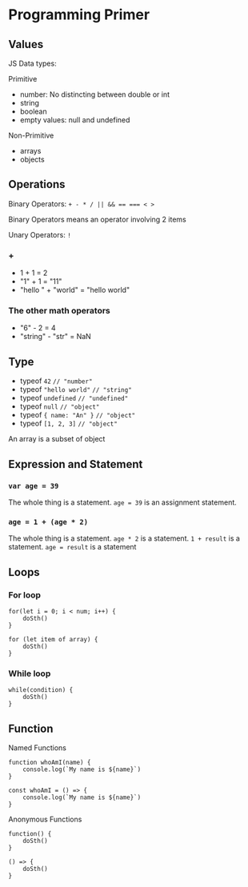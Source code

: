 # Programming Primer

## Values

JS Data types:

Primitive

- number: No distincting between double or int
- string
- boolean
- empty values: null and undefined

Non-Primitive

- arrays
- objects

## Operations

Binary Operators: `+ - * / || && == === < >`

Binary Operators means an operator involving 2 items

Unary Operators: `!`

### +

- 1 + 1 = 2
- "1" + 1 = "11"
- "hello " + "world" = "hello world"

### The other math operators

- "6" - 2 = 4
- "string" - "str" = NaN

## Type

- typeof `42` `// "number"`
- typeof `"hello world"` `// "string"`
- typeof `undefined` `// "undefined"`
- typeof `null` `// "object"`
- typeof `{ name: "An" }` `// "object"`
- typeof `[1, 2, 3]` `// "object"`

An array is a subset of object

## Expression and Statement

### `var age = 39`

The whole thing is a statement. `age = 39` is an assignment statement.

### `age = 1 + (age * 2)`

The whole thing is a statement. `age * 2` is a statement. `1 + result` is a statement. `age = result` is a statement

## Loops

### For loop

```
for(let i = 0; i < num; i++) {
    doSth()
}
```

```
for (let item of array) {
    doSth()
}
```

### While loop

```
while(condition) {
    doSth()
}
```

## Function

Named Functions

```
function whoAmI(name) {
    console.log(`My name is ${name}`)
}
```

```
const whoAmI = () => {
    console.log(`My name is ${name}`)
}
```

Anonymous Functions

```
function() {
    doSth()
}
```

```
() => {
    doSth()
}
```

